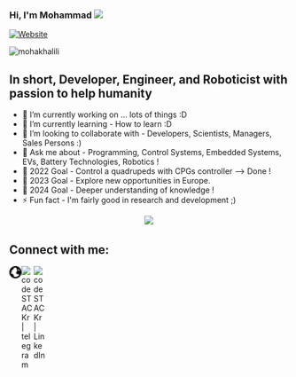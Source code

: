 
### Hi, I'm Mohammad <img src="https://media.giphy.com/media/hvRJCLFzcasrR4ia7z/giphy.gif" width="25px">
[![Website](https://img.shields.io/badge/Roboticist-PersonalPage-green?style=flat-square)](https://mohakhalili.github.io/)
<p align="left"> <img src="https://komarev.com/ghpvc/?username=mohakhalili" alt="mohakhalili" /> </p>

<!--
<div>
	  <img width="45%"  src="https://github-readme-streak-stats.herokuapp.com/?user=mohakhalili&" alt="mohakhalili" />
</div>
-->


## In short, Developer, Engineer, and Roboticist with passion to help humanity
- 🔭 I’m currently working on ... lots of things :D
- 🌱 I’m currently learning - How to learn :D
- 👯 I’m looking to collaborate with - Developers, Scientists, Managers, Sales Persons :)
- 💬 Ask me about - Programming, Control Systems, Embedded Systems, EVs, Battery Technologies, Robotics !
- 🥅 2022 Goal - Control a quadrupeds with CPGs controller --> Done !
- 🥅 2023 Goal - Explore new opportunities in Europe.
- 🥅 2024 Goal - Deeper understanding of knowledge !
- ⚡ Fun fact - I'm fairly good in research and development ;)

<!-- ❔❔❔❔ means username in below README.md -->
<!-- Also feel free to update second URL to any URL -->
<!-- [![Mohammad's github stats](https://github-readme-stats.vercel.app/api?username=mohakhalili&count_private=true&include_all_commits=true&theme=radical)](https://mohakhalili.github.io/)  -->

<p align="center">
<a href="https://github.com/mohakhalili">
  <img height="150" src="https://github-readme-stats-eight-theta.vercel.app/api?username=mohakhalili&show_icons=true&theme=nord&include_all_commits=true&count_private=true"/>
</a>
</p>


## Connect with me:
[<img align="left" alt="codeSTACKr.com" width="22px" src="https://raw.githubusercontent.com/iconic/open-iconic/master/svg/globe.svg" />][website]
<!-- [<img align="left" alt="codeSTACKr | instagram" width="22px" src="https://cdn.jsdelivr.net/npm/simple-icons@v3/icons/instagram.svg" />][instagram] -->
[<img align="left" alt="codeSTACKr | telegram" width="22px" src="https://cdn.jsdelivr.net/npm/simple-icons@v3/icons/telegram.svg" />][telegram]
[<img align="left" alt="codeSTACKr | LinkedIn" width="22px" src="https://cdn.jsdelivr.net/npm/simple-icons@v3/icons/linkedin.svg" />][linkedin]<br />
<!-- Optional if you have blogs -->

<!-- ## Latest blog posts: -->
<!-- BLOG-POST-LIST:START -->
<!-- BLOG-POST-LIST:END -->
<!-- This section you create this variables that are used above -->
<!-- https://www.fullyunderstood.com/how-to-create-beautiful-github-profile-readmemd/ -->

[website]: https://mohakhalili.github.io/
<!-- [instagram]: https://www.instagram.com/mohakhalili/ -->
[telegram]: https://t.me/RoboMoha
[linkedin]: https://www.linkedin.com/in/mohammad-khalili/
